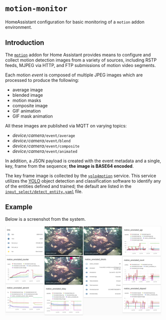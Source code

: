 # `motion-monitor`

HomeAssistant configuration for basic monitoring of a `motion` addon environment.

## Introduction

The [`motion`](http://github.com/dcmartin/hassio-addons/tree/master/motion/README.md) addon for Home Assistant provides means to
configure and collect motion detection images from a variety of sources, including RSTP feeds, MJPEG via HTTP, and 
FTP submissions of motion video segments.

Each motion _event_ is composed of multiple JPEG images which are processed to produce the following:

+ average image
+ blended image
+ motion masks
+ composite image
+ GIF animation
+ GIF mask animation

All these images are published via MQTT on varying topics:

+ _device_`/`_camera_`/event/average`
+ _device_`/`_camera_`/event/blend`
+ _device_`/`_camera_`/event/composite`
+ _device_`/`_camera_`/event/animated`

In addition, a JSON payload is created with the event metadata and a single, key, frame from the sequence; **the image is BASE64 encoded**.

The key frame image is collected by the [`yolo4motion`](http://github.com/dcmartin/open-horizon/tree/master/yolo4motion/README.md) service.
This service utilizes the [YOLO](https://pjreddie.com/darknet/yolo/) object detection and classification software to identify any of the 
entities defined and trained; the default are listed in the [`input_select/detect_entity.yaml`](input_select/detect_entity.yaml) file.


## Example

Below is a screenshot from the system.

![screenshot.png](sample/screenshot.png?raw=true "example")

